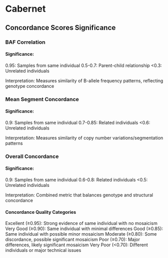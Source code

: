 # Cabernet

## Concordance Scores Significance

### BAF Correlation
#### Significance:

0.95: Samples from same individual
0.5-0.7: Parent-child relationship
<0.3: Unrelated individuals


Interpretation: Measures similarity of B-allele frequency patterns, reflecting genotype concordance


### Mean Segment Concordance
#### Significance:

0.9: Samples from same individual
0.7-0.85: Related individuals
<0.6: Unrelated individuals


Interpretation: Measures similarity of copy number variations/segmentation patterns

### Overall Concordance
#### Significance:

0.9: Samples from same individual
0.6-0.8: Related individuals
<0.5: Unrelated individuals


Interpretation: Combined metric that balances genotype and structural concordance


#### Concordance Quality Categories

Excellent (≥0.95): Strong evidence of same individual with no mosaicism
Very Good (≥0.90): Same individual with minimal differences
Good (≥0.85): Same individual with possible minor mosaicism
Moderate (≥0.80): Some discordance, possible significant mosaicism
Poor (≥0.70): Major differences, likely significant mosaicism
Very Poor (<0.70): Different individuals or major technical issues